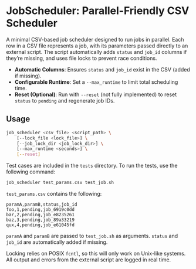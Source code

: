 # JobScheduler: Parallel-Friendly CSV Scheduler

A minimal CSV-based job scheduler designed to run jobs in parallel. Each row in a CSV file represents a job, with its parameters passed directly to an external script. The script automatically adds `status` and `job_id` columns if they’re missing, and uses file locks to prevent race conditions.

- **Automatic Columns**: Ensures `status` and `job_id` exist in the CSV (added if missing).
- **Configurable Runtime**: Set a `--max_runtime` to limit total scheduling time.
- **Reset (Optional)**: Run with `--reset` (not fully implemented) to reset `status` to `pending` and regenerate job IDs.

## Usage
```bash
job_scheduler <csv_file> <script_path> \
    [--lock_file <lock_file>] \
    [--job_lock_dir <job_lock_dir>] \
    [--max_runtime <seconds>] \
    [--reset]
```

Test cases are included in the `tests` directory. To run the tests, use the following command:
```bash
job_scheduler test_params.csv test_job.sh
```

`test_params.csv` contains the following:
```csv
paramA,paramB,status,job_id
foo,1,pending,job_6919c0dd
bar,2,pending,job_e8235261
baz,3,pending,job_89a33219
qux,4,pending,job_e61045fd
```

`paramA` and `paramB` are passed to `test_job.sh` as arguments.
`status` and `job_id` are automatically added if missing.

Locking relies on POSIX `fcntl`, so this will only work on Unix-like systems. All output and errors from the external script are logged in real time.
